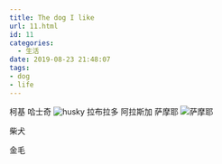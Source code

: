 ```yaml
---
title: The dog I like
url: 11.html
id: 11
categories:
  - 生活
date: 2019-08-23 21:48:07
tags: 
- dog 
- life
---
```


柯基 
哈士奇 
![husky](https://ss1.bdstatic.com/70cFvXSh_Q1YnxGkpoWK1HF6hhy/it/u=3305199831,841105180&fm=26&gp=0.jpg 'husky')
拉布拉多 
阿拉斯加 
萨摩耶
![萨摩耶](https://ss1.baidu.com/6ONXsjip0QIZ8tyhnq/it/u=1256437552,306933866&fm=173&f.jpg '萨摩耶')

柴犬

金毛